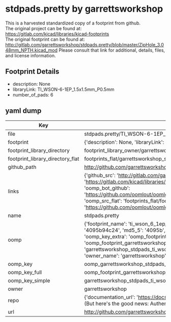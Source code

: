 # stdpads.pretty by garrettsworkshop  
This is a harvested standardized copy of a footprint from github.  
The original project can be found at:  
https://gitlab.com/kicad/libraries/kicad-footprints  
The original footprint can be found at:
http://gitlab.com/garrettsworkshop/stdpads.pretty/blob/master/ZipHole_3.048mm_NPTH.kicad_mod
Please consult that link for additional, details, files, and license information.  
## Footprint Details
* description: None  
* libraryLink: TI_WSON-6-1EP_1.5x1.5mm_P0.5mm  
* number_of_pads: 6  
## yaml dump  
| Key | Value |  
| --- | --- |  
| file | stdpads.pretty/TI_WSON-6-1EP_1.5x1.5mm_P0.5mm.kicad_mod |  
| footprint | {'description': None, 'libraryLink': 'TI_WSON-6-1EP_1.5x1.5mm_P0.5mm', 'number_of_pads': 6} |  
| footprint_library_directory | footprint_library_owner/garrettsworkshop_stdpads.pretty |  
| footprint_library_directory_flat | footprints_flat/garrettsworkshop_stdpads_ti_wson_6_1ep_1_5x1_5mm_p0_5mm/working |  
| github_path | http://github.com/garrettsworkshop/stdpads.pretty/blob/master/TI_WSON-6-1EP_1.5x1.5mm_P0.5mm.kicad_mod |  
| links | {'github_src': 'http://gitlab.com/garrettsworkshop/stdpads.pretty/blob/master/ZipHole_3.048mm_NPTH.kicad_mod', 'github_src_repo': 'https://gitlab.com/kicad/libraries/kicad-footprints', 'oomp_bot': 'footprints/garrettsworkshop_stdpads_ti_wson_6_1ep_1_5x1_5mm_p0_5mm/working', 'oomp_bot_github': 'https://github.com/oomlout/oomlout_oomp_footprint_bot/tree/main/footprints/garrettsworkshop_stdpads_ti_wson_6_1ep_1_5x1_5mm_p0_5mm/working', 'oomp_src_flat': 'footprints_flat/footprints_flat/garrettsworkshop_stdpads_ti_wson_6_1ep_1_5x1_5mm_p0_5mm/working', 'oomp_src_flat_github': 'https://github.com/oomlout/oomlout_oomp_footprint_src/tree/main/footprints_flat/garrettsworkshop_stdpads_ti_wson_6_1ep_1_5x1_5mm_p0_5mm/working'} |  
| name | stdpads.pretty |  
| oomp | {'footprint_name': 'ti_wson_6_1ep_1_5x1_5mm_p0_5mm', 'library_name': 'stdpads', 'md5': '4095b94c24f3cdcece84cb9e1bd318e8', 'md5_10': '4095b94c24', 'md5_5': '4095b', 'md5_6': '4095b9', 'oomp_key': 'oomp_garrettsworkshop_stdpads_ti_wson_6_1ep_1_5x1_5mm_p0_5mm', 'oomp_key_extra': 'oomp_footprint_garrettsworkshop_stdpads_ti_wson_6_1ep_1_5x1_5mm_p0_5mm', 'oomp_key_full': 'oomp_footprint_garrettsworkshop_stdpads_ti_wson_6_1ep_1_5x1_5mm_p0_5mm_4095b9', 'oomp_key_simple': 'garrettsworkshop_stdpads_ti_wson_6_1ep_1_5x1_5mm_p0_5mm', 'original_filename': 'stdpads.pretty/TI_WSON-6-1EP_1.5x1.5mm_P0.5mm.kicad_mod', 'owner_name': 'garrettsworkshop'} |  
| oomp_key | oomp_garrettsworkshop_stdpads_ti_wson_6_1ep_1_5x1_5mm_p0_5mm |  
| oomp_key_full | oomp_footprint_garrettsworkshop_stdpads_ti_wson_6_1ep_1_5x1_5mm_p0_5mm |  
| oomp_key_simple | garrettsworkshop_stdpads_ti_wson_6_1ep_1_5x1_5mm_p0_5mm |  
| owner | garrettsworkshop |  
| repo | {'documentation_url': 'https://docs.github.com/rest/overview/resources-in-the-rest-api#rate-limiting', 'message': "API rate limit exceeded for 84.66.173.59. (But here's the good news: Authenticated requests get a higher rate limit. Check out the documentation for more details.)"} |  
| url | http://github.com/garrettsworkshop/stdpads.pretty |  

